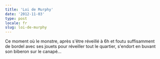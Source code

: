 ```yaml
---
title: 'Loi de Murphy'
date: '2012-11-03'
type: post
locale: fr
slug: loi-de-murphy
---
```


Ce moment où le monstre, après s'être réveillé à 6h et foutu suffisamment de bordel avec ses jouets pour réveiller tout le quartier, s'endort en buvant son biberon sur le canapé...
